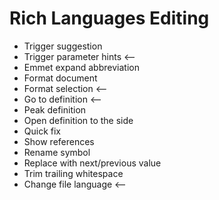 # Rich Languages Editing

* Trigger suggestion
* Trigger parameter hints <--
* Emmet expand abbreviation
* Format document
* Format selection <--
* Go to definition <--
* Peak definition
* Open definition to the side
* Quick fix
* Show references
* Rename symbol
* Replace with next/previous value
* Trim trailing whitespace
* Change file language <--
